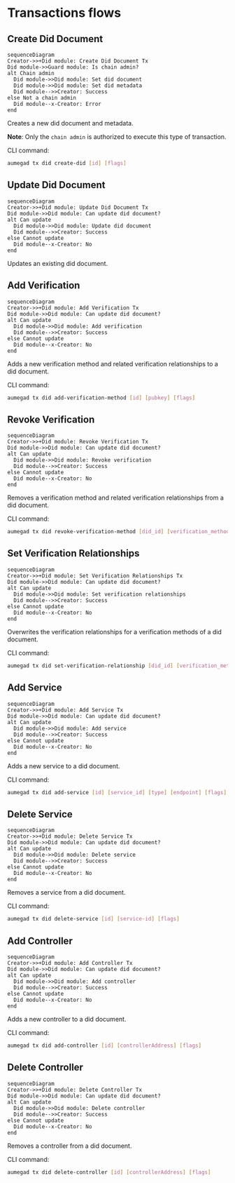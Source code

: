 <!-- order: 1 -->

# Transactions flows

## Create Did Document

```mermaid
sequenceDiagram
Creator->>+Did module: Create Did Document Tx
Did module->>Guard module: Is chain admin?
alt Chain admin
  Did module->>Did module: Set did document
  Did module->>Did module: Set did metadata
  Did module-->>Creator: Success
else Not a chain admin
  Did module--x-Creator: Error
end
```

Creates a new did document and metadata.

**Note**: Only the `chain admin` is authorized to execute this type of transaction.

CLI command:

```bash
aumegad tx did create-did [id] [flags]
```

## Update Did Document

```mermaid
sequenceDiagram
Creator->>+Did module: Update Did Document Tx
Did module->>Did module: Can update did document?
alt Can update
  Did module->>Did module: Update did document
  Did module-->>Creator: Success
else Cannot update
  Did module--x-Creator: No
end
```

Updates an existing did document.

## Add Verification

```mermaid
sequenceDiagram
Creator->>+Did module: Add Verification Tx
Did module->>Did module: Can update did document?
alt Can update
  Did module->>Did module: Add verification
  Did module-->>Creator: Success
else Cannot update
  Did module--x-Creator: No
end
```

Adds a new verification method and related verification relationships to a did document.

CLI command:

```bash
aumegad tx did add-verification-method [id] [pubkey] [flags]
```

## Revoke Verification

```mermaid
sequenceDiagram
Creator->>+Did module: Revoke Verification Tx
Did module->>Did module: Can update did document?
alt Can update
  Did module->>Did module: Revoke verification
  Did module-->>Creator: Success
else Cannot update
  Did module--x-Creator: No
end
```

Removes a verification method and related verification relationships from a did document.

CLI command:

```bash
aumegad tx did revoke-verification-method [did_id] [verification_method_id_fragment] [flags]
```

## Set Verification Relationships

```mermaid
sequenceDiagram
Creator->>+Did module: Set Verification Relationships Tx
Did module->>Did module: Can update did document?
alt Can update
  Did module->>Did module: Set verification relationships
  Did module-->>Creator: Success
else Cannot update
  Did module--x-Creator: No
end
```

Overwrites the verification relationships for a verification methods of a did document.

CLI command:

```bash
aumegad tx did set-verification-relationship [did_id] [verification_method_id_fragment] --relationship NAME [--relationship NAME ...] [flags]
```

## Add Service

```mermaid
sequenceDiagram
Creator->>+Did module: Add Service Tx
Did module->>Did module: Can update did document?
alt Can update
  Did module->>Did module: Add service
  Did module-->>Creator: Success
else Cannot update
  Did module--x-Creator: No
end
```

Adds a new service to a did document.

CLI command:

```bash
aumegad tx did add-service [id] [service_id] [type] [endpoint] [flags]
```

## Delete Service

```mermaid
sequenceDiagram
Creator->>+Did module: Delete Service Tx
Did module->>Did module: Can update did document?
alt Can update
  Did module->>Did module: Delete service
  Did module-->>Creator: Success
else Cannot update
  Did module--x-Creator: No
end
```

Removes a service from a did document.

CLI command:

```bash
aumegad tx did delete-service [id] [service-id] [flags]
```

## Add Controller

```mermaid
sequenceDiagram
Creator->>+Did module: Add Controller Tx
Did module->>Did module: Can update did document?
alt Can update
  Did module->>Did module: Add controller
  Did module-->>Creator: Success
else Cannot update
  Did module--x-Creator: No
end
```

Adds a new controller to a did document.

CLI command:

```bash
aumegad tx did add-controller [id] [controllerAddress] [flags]
```

## Delete Controller

```mermaid
sequenceDiagram
Creator->>+Did module: Delete Controller Tx
Did module->>Did module: Can update did document?
alt Can update
  Did module->>Did module: Delete controller
  Did module-->>Creator: Success
else Cannot update
  Did module--x-Creator: No
end
```

Removes a controller from a did document.

CLI command:

```bash
aumegad tx did delete-controller [id] [controllerAddress] [flags]
```
